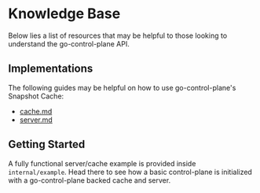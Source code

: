 # Knowledge Base

Below lies a list of resources that may be helpful to those looking to understand the go-control-plane API.

## Implementations
The following guides may be helpful on how to use go-control-plane's Snapshot Cache:
- [cache.md](cache.md)
- [server.md](server.md)

## Getting Started

A fully functional server/cache example is provided inside `internal/example`. Head there to see how a basic control-plane is initialized with a go-control-plane backed cache and server.